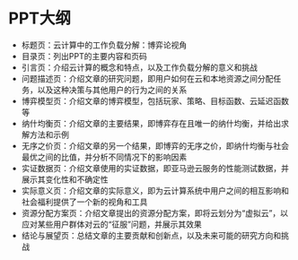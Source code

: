 # PPT大纲

- 标题页：云计算中的工作负载分解：博弈论视角
- 目录页：列出PPT的主要内容和页码
- 引言页：介绍云计算的概念和特点，以及工作负载分解的意义和挑战
- 问题描述页：介绍文章的研究问题，即用户如何在云和本地资源之间分配任务，以及这种决策与其他用户的行为之间的关系
- 博弈模型页：介绍文章的博弈模型，包括玩家、策略、目标函数、云延迟函数等
- 纳什均衡页：介绍文章的主要结果，即博弈存在且唯一的纳什均衡，并给出求解方法和示例
- 无序之价页：介绍文章的另一个结果，即博弈的无序之价，即纳什均衡与社会最优之间的比值，并分析不同情况下的影响因素
- 实证数据页：介绍文章使用的实证数据，即亚马逊云服务的性能测试数据，并展示其变化性和不确定性
- 实际意义页：介绍文章的实际意义，即为云计算系统中用户之间的相互影响和社会福利提供了一个新的视角和工具
- 资源分配方案页：介绍文章提出的资源分配方案，即将云划分为“虚拟云”，以应对某些用户群体对云的“征服”问题，并展示其效果
- 结论与展望页：总结文章的主要贡献和创新点，以及未来可能的研究方向和挑战